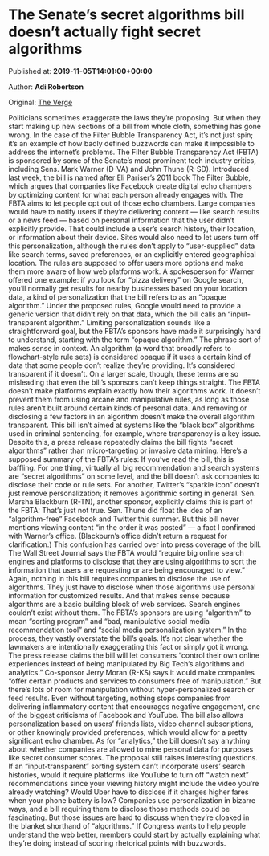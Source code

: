 
# The Senate’s secret algorithms bill doesn’t actually fight secret algorithms

Published at: **2019-11-05T14:01:00+00:00**

Author: **Adi Robertson**

Original: [The Verge](https://www.theverge.com/2019/11/5/20943634/senate-filter-bubble-transparency-act-algorithm-personalization-targeting-bill?utm_campaign=theverge&utm_content=chorus&utm_medium=social&utm_source=twitter)

Politicians sometimes exaggerate the laws they’re proposing. But when they start making up new sections of a bill from whole cloth, something has gone wrong. In the case of the Filter Bubble Transparency Act, it’s not just spin; it’s an example of how badly defined buzzwords can make it impossible to address the internet’s problems.
The Filter Bubble Transparency Act (FBTA) is sponsored by some of the Senate’s most prominent tech industry critics, including Sens. Mark Warner (D-VA) and John Thune (R-SD). Introduced last week, the bill is named after Eli Pariser’s 2011 book The Filter Bubble, which argues that companies like Facebook create digital echo chambers by optimizing content for what each person already engages with.
The FBTA aims to let people opt out of those echo chambers. Large companies would have to notify users if they’re delivering content — like search results or a news feed — based on personal information that the user didn’t explicitly provide. That could include a user’s search history, their location, or information about their device. Sites would also need to let users turn off this personalization, although the rules don’t apply to “user-supplied” data like search terms, saved preferences, or an explicitly entered geographical location.
The rules are supposed to offer users more options and make them more aware of how web platforms work. A spokesperson for Warner offered one example: if you look for “pizza delivery” on Google search, you’ll normally get results for nearby businesses based on your location data, a kind of personalization that the bill refers to as an “opaque algorithm.” Under the proposed rules, Google would need to provide a generic version that didn’t rely on that data, which the bill calls an “input-transparent algorithm.”
Limiting personalization sounds like a straightforward goal, but the FBTA’s sponsors have made it surprisingly hard to understand, starting with the term “opaque algorithm.” The phrase sort of makes sense in context. An algorithm (a word that broadly refers to flowchart-style rule sets) is considered opaque if it uses a certain kind of data that some people don’t realize they’re providing. It’s considered transparent if it doesn’t.
On a larger scale, though, these terms are so misleading that even the bill’s sponsors can’t keep things straight. The FBTA doesn’t make platforms explain exactly how their algorithms work. It doesn’t prevent them from using arcane and manipulative rules, as long as those rules aren’t built around certain kinds of personal data. And removing or disclosing a few factors in an algorithm doesn’t make the overall algorithm transparent. This bill isn’t aimed at systems like the “black box” algorithms used in criminal sentencing, for example, where transparency is a key issue.
Despite this, a press release repeatedly claims the bill fights “secret algorithms” rather than micro-targeting or invasive data mining. Here’s a supposed summary of the FBTA’s rules:
If you’ve read the bill, this is baffling. For one thing, virtually all big recommendation and search systems are “secret algorithms” on some level, and the bill doesn’t ask companies to disclose their code or rule sets. For another, Twitter’s “sparkle icon” doesn’t just remove personalization; it removes algorithmic sorting in general. Sen. Marsha Blackburn (R-TN), another sponsor, explicitly claims this is part of the FBTA:
That’s just not true. Sen. Thune did float the idea of an “algorithm-free” Facebook and Twitter this summer. But this bill never mentions viewing content “in the order it was posted” — a fact I confirmed with Warner’s office. (Blackburn’s office didn’t return a request for clarification.)
This confusion has carried over into press coverage of the bill. The Wall Street Journal says the FBTA would “require big online search engines and platforms to disclose that they are using algorithms to sort the information that users are requesting or are being encouraged to view.” Again, nothing in this bill requires companies to disclose the use of algorithms. They just have to disclose when those algorithms use personal information for customized results. And that makes sense because algorithms are a basic building block of web services. Search engines couldn’t exist without them.
The FBTA’s sponsors are using “algorithm” to mean “sorting program” and “bad, manipulative social media recommendation tool” and “social media personalization system.” In the process, they vastly overstate the bill’s goals.
It’s not clear whether the lawmakers are intentionally exaggerating this fact or simply got it wrong. The press release claims the bill will let consumers “control their own online experiences instead of being manipulated by Big Tech’s algorithms and analytics.” Co-sponsor Jerry Moran (R-KS) says it would make companies “offer certain products and services to consumers free of manipulation.”
But there’s lots of room for manipulation without hyper-personalized search or feed results. Even without targeting, nothing stops companies from delivering inflammatory content that encourages negative engagement, one of the biggest criticisms of Facebook and YouTube. The bill also allows personalization based on users’ friends lists, video channel subscriptions, or other knowingly provided preferences, which would allow for a pretty significant echo chamber. As for “analytics,” the bill doesn’t say anything about whether companies are allowed to mine personal data for purposes like secret consumer scores.
The proposal still raises interesting questions. If an “input-transparent” sorting system can’t incorporate users’ search histories, would it require platforms like YouTube to turn off “watch next” recommendations since your viewing history might include the video you’re already watching? Would Uber have to disclose if it charges higher fares when your phone battery is low? Companies use personalization in bizarre ways, and a bill requiring them to disclose those methods could be fascinating.
But those issues are hard to discuss when they’re cloaked in the blanket shorthand of “algorithms.” If Congress wants to help people understand the web better, members could start by actually explaining what they’re doing instead of scoring rhetorical points with buzzwords.
